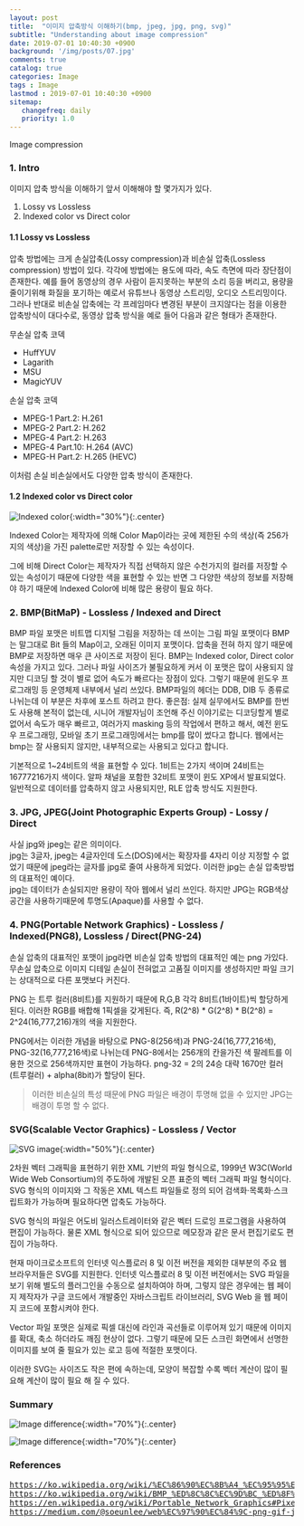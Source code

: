 ```yaml
---
layout: post
title:  "이미지 압축방식 이해하기(bmp, jpeg, jpg, png, svg)"
subtitle: "Understanding about image compression"
date: 2019-07-01 10:40:30 +0900
background: '/img/posts/07.jpg'
comments: true
catalog: true
categories: Image
tags : Image
lastmod : 2019-07-01 10:40:30 +0900
sitemap:
   changefreq: daily
   priority: 1.0
---
```


<div class="contentTitle">
Image compression
</div>

### 1. Intro

이미지 압축 방식을 이해하기 앞서 이해해야 할 몇가지가 있다.

1. Lossy vs Lossless
2. Indexed color vs Direct color

#### 1.1 Lossy vs Lossless

압축 방법에는 크게 손실압축(Lossy compression)과 비손실 압축(Lossless compression) 방법이 있다. 각각에 방법에는 용도에 따라, 속도 측면에 따라 장단점이 존재한다. 예를 들어 동영상의 경우 사람이 듣지못하는 부분의 소리 등을 버리고, 용량을 줄이기위해 화질을 포기하는 예로서 유튜브나 동영상 스트리밍, 오디오 스트리밍이다.
그러나 반대로 비손실 압축에는 각 프레임마다 변경된 부분이 크지않다는 점을 이용한 압축방식이 대다수로, 동영상 압축 방식을 예로 들어 다음과 같은 형태가 존재한다.

무손실 압축 코덱

- HuffYUV
- Lagarith
- MSU
- MagicYUV

손실 압축 코덱

- MPEG-1 Part.2: H.261
- MPEG-2 Part.2: H.262
- MPEG-4 Part.2: H.263
- MPEG-4 Part.10: H.264 (AVC)
- MPEG-H Part.2: H.265 (HEVC)

이처럼 손실 비손실에서도 다양한 압축 방식이 존재한다.

#### 1.2 Indexed color vs Direct color

![Indexed color](/img/Etc/image_compression/indexed_color.png){:width="30%"}{:.center}

Indexed Color는 제작자에 의해 Color Map이라는 곳에 제한된 수의 색상(즉 256가지의 색상)을 가진 palette로만 저장할 수 있는 속성이다.

그에 비해 Direct Color는 제작자가 직접 선택하지 않은 수천가지의 컬러를 저장할 수 있는 속성이기 때문에 다양한 색을 표현할 수 있는 반면 그 다양한 색상의 정보를 저장해야 하기 때문에 Indexed Color에 비해 많은 용량이 필요 하다.

### 2. BMP(BitMaP) - Lossless / Indexed and Direct

BMP 파일 포맷은 비트맵 디지털 그림을 저장하는 데 쓰이는 그림 파일 포맷이다
BMP는 말그대로 Bit 들의 Map이고, 오래된 이미지 포맷이다.
압축을 전혀 하지 않기 때문에 BMP로 저장하면 매우 큰 사이즈로 저장이 된다.
BMP는 Indexed color, Direct color 속성을 가지고 있다.
그러나 파일 사이즈가 불필요하게 커서 이 포맷은 많이 사용되지 않지만 디코딩 할 것이 별로 없어 속도가 빠르다는 장점이 있다. 그렇기 때문에 윈도우 프로그래밍 등 운영체제 내부에서 널리 쓰있다. BMP파일의 헤더는 DDB, DIB 두 종류로 나뉘는데 이 부분은 차후에 포스트 하려고 한다.
좋은점: 실제 실무에서도 BMP를 한번도 사용해 본적이 없는데, 시니어 개발자님이 조언해 주신 이야기로는 디코딩할게 별로 없어서 속도가 매우 빠르고, 여러가지 masking 등의 작업에서 편하고 해서, 예전 윈도우 프로그래밍, 모바일 초기 프로그래밍에서는 bmp를 많이 썼다고 합니다. 웹에서는 bmp는 잘 사용되지 않지만, 내부적으로는 사용되고 있다고 합니다.

기본적으로 1~24비트의 색을 표현할 수 있다. 1비트는 2가지 색이며 24비트는 16777216가지 색이다. 알파 채널을 포함한 32비트 포맷이 윈도 XP에서 발표되었다. 일반적으로 데이터를 압축하지 않고 사용되지만, RLE 압축 방식도 지원한다.

### 3. JPG, JPEG(Joint Photographic Experts Group) - Lossy / Direct

사실 jpg와 jpeg는 같은 의미이다.  
jpg는 3글자, jpeg는 4글자인데 도스(DOS)에서는 확장자를 4자리 이상 지정할 수 없었기 때문에 jpeg라는 글자를 jpg로 줄여 사용하게 되었다.
이러한 jpg는 손실 압축방법의 대표적인 예이다.  
jpg는 데이터가 손실되지만 용량이 작아 웹에서 널리 쓰인다.
하지만 JPG는 RGB색상 공간을 사용하기때문에 투명도(Apaque)를 사용할 수 없다.

### 4. PNG(Portable Network Graphics) - Lossless / Indexed(PNG8), Lossless / Direct(PNG-24)

손실 압축의 대표적인 포맷이 jpg라면 비손실 압축 방법의 대표적인 예는 png 가있다.  
무손실 압축으로 이미지 디테일 손실이 전혀없고 고품질 이미지를 생성하지만 파일 크기는 상대적으로 다른 포맷보다 커진다.

PNG 는 트루 컬러(8비트)를 지원하기 때문에 R,G,B 각각 8비트(1바이트)씩 할당하게 된다.
이러한 RGB를 배합해 1픽셀을 갖게된다.
즉, R(2^8) * G(2^8) * B(2^8) = 2^24(16,777,216)개의 색을 지원한다.

PNG에서는 이러한 개념을 바탕으로 PNG-8(256색)과 PNG-24(16,777,216색), PNG-32(16,777,216색)로 나뉘는데
PNG-8에서는 256개의 칸을가진 색 팔레트를 이용한 것으로 256색까지만 표현이 가능하다.
png-32 = 2의 24승 대략 1670만 컬러 (트루컬러) + alpha(8bit)가 할당이 된다.

> 이러한 비손실의 특성 때문에 PNG 파일은 배경이 투명해 없을 수 있지만 JPG는 배경이 투명 할 수 없다.

### SVG(Scalable Vector Graphics) -  Lossless / Vector

![SVG image](/img/Etc/image_compression/svg_png.png){:width="50%"}{:.center}

2차원 벡터 그래픽을 표현하기 위한 XML 기반의 파일 형식으로, 1999년 W3C(World Wide Web Consortium)의 주도하에 개발된 오픈 표준의 벡터 그래픽 파일 형식이다. SVG 형식의 이미지와 그 작동은 XML 텍스트 파일들로 정의 되어 검색화·목록화·스크립트화가 가능하며 필요하다면 압축도 가능하다.

SVG 형식의 파일은 어도비 일러스트레이터와 같은 벡터 드로잉 프로그램을 사용하여 편집이 가능하다. 물론 XML 형식으로 되어 있으므로 메모장과 같은 문서 편집기로도 편집이 가능하다.

현재 마이크로소프트의 인터넷 익스플로러 8 및 이전 버전을 제외한 대부분의 주요 웹 브라우저들은 SVG를 지원한다. 인터넷 익스플로러 8 및 이전 버전에서는 SVG 파일을 보기 위해 별도의 플러그인을 수동으로 설치하여야 하며, 그렇지 않은 경우에는 웹 페이지 제작자가 구글 코드에서 개발중인 자바스크립트 라이브러리, SVG Web 을 웹 페이지 코드에 포함시켜야 한다.

Vector 파일 포맷은 실제로 픽셀 대신에 라인과 곡선들로 이루어져 있기 때문에 이미지를 확대, 축소 하더라도 깨짐 현상이 없다. 그렇기 때문에 모든 스크린 화면에서 선명한 이미지를 보여 줄 필요가 있는 로고 등에 적절한 포맷이다.

이러한 SVG는 사이즈도 작은 편에 속하는데, 모양이 복잡할 수록 벡터 계산이 많이 필요해 계산이 많이 필요 해 질 수 있다.

### Summary

![Image difference](/img/Etc/image_compression/logo.jpeg){:width="70%"}{:.center}

![Image difference](/img/Etc/image_compression/image_difference.png){:width="70%"}{:.center}

### References

<pre>
<a href="https://ko.wikipedia.org/wiki/%EC%86%90%EC%8B%A4_%EC%95%95%EC%B6%95">https://ko.wikipedia.org/wiki/%EC%86%90%EC%8B%A4_%EC%95%95%EC%B6%95</a>
<a href="https://ko.wikipedia.org/wiki/BMP_%ED%8C%8C%EC%9D%BC_%ED%8F%AC%EB%A7%B7">https://ko.wikipedia.org/wiki/BMP_%ED%8C%8C%EC%9D%BC_%ED%8F%AC%EB%A7%B7</a>
<a href="https://en.wikipedia.org/wiki/Portable_Network_Graphics#Pixel_format">https://en.wikipedia.org/wiki/Portable_Network_Graphics#Pixel_format</a>
<a href="https://medium.com/@soeunlee/web%EC%97%90%EC%84%9C-png-gif-jpeg-svg-%EC%A4%91-%EC%96%B4%EB%96%A4-%EA%B2%83%EC%9D%84-%EC%82%AC%EC%9A%A9%ED%95%98%EB%A9%B4-%EC%A2%8B%EC%9D%84%EA%B9%8C%EC%9A%94-6937300e776e">https://medium.com/@soeunlee/web%EC%97%90%EC%84%9C-png-gif-jpeg-svg-%EC%A4%91-%EC%96%B4%EB%96%A4-%EA%B2%83%EC%9D%84-%EC%82%AC%EC%9A%A9%ED%95%98%EB%A9%B4-%EC%A2%8B%EC%9D%84%EA%B9%8C%EC%9A%94-6937300e776e</a>
</pre>
